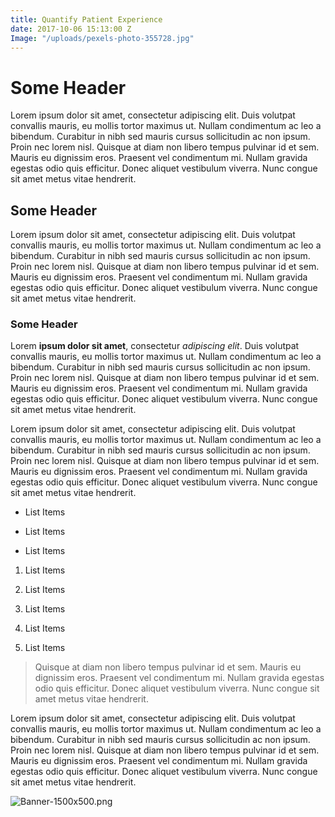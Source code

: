 ```yaml
---
title: Quantify Patient Experience
date: 2017-10-06 15:13:00 Z
Image: "/uploads/pexels-photo-355728.jpg"
---
```


# Some Header

Lorem ipsum dolor sit amet, consectetur adipiscing elit. Duis volutpat convallis mauris, eu mollis tortor maximus ut. Nullam condimentum ac leo a bibendum. Curabitur in nibh sed mauris cursus sollicitudin ac non ipsum. Proin nec lorem nisl. Quisque at diam non libero tempus pulvinar id et sem. Mauris eu dignissim eros. Praesent vel condimentum mi. Nullam gravida egestas odio quis efficitur. Donec aliquet vestibulum viverra. Nunc congue sit amet metus vitae hendrerit.

## Some Header

Lorem ipsum dolor sit amet, consectetur adipiscing elit. Duis volutpat convallis mauris, eu mollis tortor maximus ut. Nullam condimentum ac leo a bibendum. Curabitur in nibh sed mauris cursus sollicitudin ac non ipsum. Proin nec lorem nisl. Quisque at diam non libero tempus pulvinar id et sem. Mauris eu dignissim eros. Praesent vel condimentum mi. Nullam gravida egestas odio quis efficitur. Donec aliquet vestibulum viverra. Nunc congue sit amet metus vitae hendrerit.

### Some Header

Lorem **ipsum dolor sit amet**, consectetur *adipiscing elit*. Duis volutpat convallis mauris, eu mollis tortor maximus ut. Nullam condimentum ac leo a bibendum. Curabitur in nibh sed mauris cursus sollicitudin ac non ipsum. Proin nec lorem nisl. Quisque at diam non libero tempus pulvinar id et sem. Mauris eu dignissim eros. Praesent vel condimentum mi. Nullam gravida egestas odio quis efficitur. Donec aliquet vestibulum viverra. Nunc congue sit amet metus vitae hendrerit.

Lorem ipsum dolor sit amet, consectetur adipiscing elit. Duis volutpat convallis mauris, eu mollis tortor maximus ut. Nullam condimentum ac leo a bibendum. Curabitur in nibh sed mauris cursus sollicitudin ac non ipsum. Proin nec lorem nisl. Quisque at diam non libero tempus pulvinar id et sem. Mauris eu dignissim eros. Praesent vel condimentum mi. Nullam gravida egestas odio quis efficitur. Donec aliquet vestibulum viverra. Nunc congue sit amet metus vitae hendrerit.

* List Items

* List Items

* List Items

1. List Items

2. List Items

3. List Items

4. List Items

5. List Items

> Quisque at diam non libero tempus pulvinar id et sem. Mauris eu dignissim eros. Praesent vel condimentum mi. Nullam gravida egestas odio quis efficitur. Donec aliquet vestibulum viverra. Nunc congue sit amet metus vitae hendrerit.

Lorem ipsum dolor sit amet, consectetur adipiscing elit. Duis volutpat convallis mauris, eu mollis tortor maximus ut. Nullam condimentum ac leo a bibendum. Curabitur in nibh sed mauris cursus sollicitudin ac non ipsum. Proin nec lorem nisl. Quisque at diam non libero tempus pulvinar id et sem. Mauris eu dignissim eros. Praesent vel condimentum mi. Nullam gravida egestas odio quis efficitur. Donec aliquet vestibulum viverra. Nunc congue sit amet metus vitae hendrerit.

![Banner-1500x500.png](/api/v2/sites/58ee742090daab1413173119/source/_uploads/Banner-1500x500.png?download)